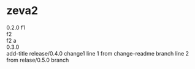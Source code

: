 # zeva2
0.2.0
f1  
f2  
f2 a  
0.3.0  
add-title
release/0.4.0 change1
line 1 from change-readme branch
line 2 from relase/0.5.0 branch
